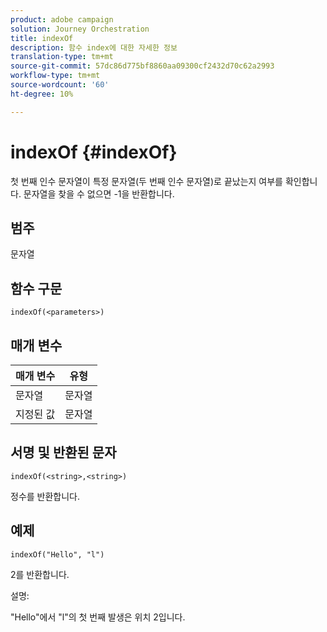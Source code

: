 ```yaml
---
product: adobe campaign
solution: Journey Orchestration
title: indexOf
description: 함수 index에 대한 자세한 정보
translation-type: tm+mt
source-git-commit: 57dc86d775bf8860aa09300cf2432d70c62a2993
workflow-type: tm+mt
source-wordcount: '60'
ht-degree: 10%

---
```



# indexOf {#indexOf}

첫 번째 인수 문자열이 특정 문자열(두 번째 인수 문자열)로 끝났는지 여부를 확인합니다. 문자열을 찾을 수 없으면 -1을 반환합니다.

## 범주

문자열

## 함수 구문

`indexOf(<parameters>)`

## 매개 변수

| 매개 변수 | 유형 |
|-----------|------------------|
| 문자열 | 문자열 |
| 지정된 값 | 문자열 |

## 서명 및 반환된 문자

`indexOf(<string>,<string>)`

정수를 반환합니다.

## 예제

`indexOf("Hello", "l")`

2를 반환합니다.

설명:

&quot;Hello&quot;에서 &quot;l&quot;의 첫 번째 발생은 위치 2입니다.
